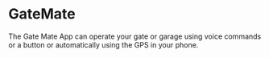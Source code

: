# GateMate
The Gate Mate App can operate your gate or garage using voice commands or a button or automatically using the GPS in your phone.
